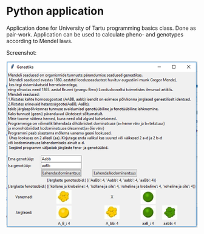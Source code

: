 # Python application
Application done for University of Tartu programming basics class. Done as pair-work.
Application can be used to calculate pheno- and genotypes according to Mendel laws. 

Screenshot:



![picture](screenshot.PNG)
